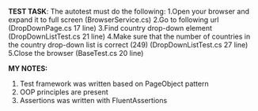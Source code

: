 **TEST TASK**:
The autotest must do the following:
1.Open your browser and expand it to full screen (BrowserService.cs)
2.Go to following url (DropDownPage.cs 17 line)
3.Find country drop-down element (DropDownListTest.cs 21 line)
4.Make sure that the number of countries in the country drop-down list is correct (249) (DropDownListTest.cs 27 line)
5.Close the browser (BaseTest.cs 20 line)

**MY NOTES:**
1. Test framework was written based on PageObject pattern
2. OOP principles are present
3. Assertions was written with FluentAssertions

